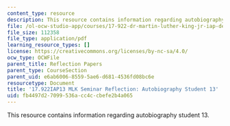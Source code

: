 ```yaml
---
content_type: resource
description: This resource contains information regarding autobiography student 13.
file: /ol-ocw-studio-app/courses/17-922-dr-martin-luther-king-jr-iap-design-seminar-january-iap-2013/fb4497d27099536acc4ccbefe2b4a065_MIT17_922IAP13_RefPapr3O.pdf
file_size: 112358
file_type: application/pdf
learning_resource_types: []
license: https://creativecommons.org/licenses/by-nc-sa/4.0/
ocw_type: OCWFile
parent_title: Reflection Papers
parent_type: CourseSection
parent_uid: e6ab6006-8559-5ae6-d681-4536fd08bc6e
resourcetype: Document
title: '17.922IAP13 MLK Seminar Reflection: Autobiography Student 13'
uid: fb4497d2-7099-536a-cc4c-cbefe2b4a065
---
```

This resource contains information regarding autobiography student 13.